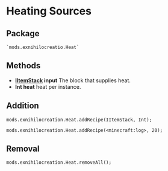 # Heating Sources

## Package
```zenscirpt
`mods.exnihilocreatio.Heat`
```

## Methods

- **[IItemStack](/Vanilla/Items/IItemStack/) input** The block that supplies heat.
- **Int heat** heat per instance.

## Addition

```zenscript
mods.exnihilocreation.Heat.addRecipe(IItemStack, Int);

mods.exnihilocreation.Heat.addRecipe(<minecraft:log>, 20);
```

## Removal 

```zenscript
mods.exnihilocreation.Heat.removeAll();
```